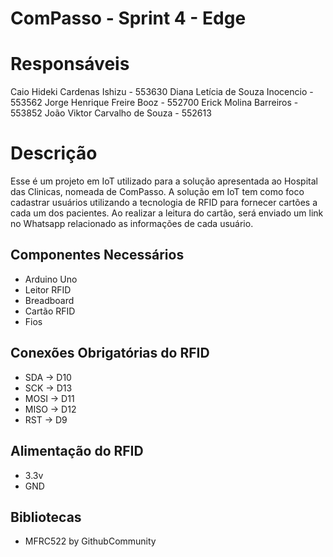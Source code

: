 # ComPasso - Sprint 4 - Edge

# Responsáveis
Caio Hideki Cardenas Ishizu - 553630
Diana Letícia de Souza Inocencio - 553562
Jorge Henrique Freire Booz - 552700
Erick Molina Barreiros - 553852
João Viktor Carvalho de Souza - 552613

# Descrição
Esse é um projeto em IoT utilizado para a solução apresentada ao Hospital das Clinicas, nomeada de ComPasso.
A solução em IoT tem como foco cadastrar usuários utilizando a tecnologia de RFID para fornecer cartões a cada um dos pacientes.
Ao realizar a leitura do cartão, será enviado um link no Whatsapp relacionado as informações de cada usuário.

## Componentes Necessários
- Arduino Uno
- Leitor RFID
- Breadboard
- Cartão RFID
- Fios

## Conexões Obrigatórias do RFID
- SDA -> D10
- SCK -> D13
- MOSI -> D11
- MISO -> D12
- RST -> D9

## Alimentação do RFID
- 3.3v
- GND

## Bibliotecas
- MFRC522 by GithubCommunity
